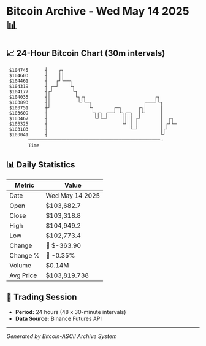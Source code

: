 # Bitcoin Archive - Wed May 14 2025 📊

## 📈 24-Hour Bitcoin Chart (30m intervals)

```
 $104745      ┤    ┌┐                                          
 $104603      ┤    ││                                          
 $104461      ┤   ┌┘└──┐                                       
 $104319      ┤ ┌─┘    └┐                                      
 $104177      ┤┌┘       └┐                                     
 $104035      ┤│         └┐┌┐                         ┌┐       
 $103893      ┤│          └┘└─┐                   ┌───┘└┐      
 $103751      ┼┘              └┐       ┌─┐      ┌┐│     │      
 $103609      ┤                └┐┌┐ ┌──┘ └┐┌─┐  │└┘     │      
 $103467      ┤                 └┘└─┘     ││ │ ┌┘       │  ┌┐  
 $103325      ┤                           └┘ │ │        │ ┌┘└─ 
 $103183      ┤                              └─┘        │┌┘    
 $103041      ┤                                         └┘     
        ────────────────────────────────────────────────→
        Time
```

## 📊 Daily Statistics

| Metric | Value |
|--------|-------|
| Date | Wed May 14 2025 |
| Open | $103,682.7 |
| Close | $103,318.8 |
| High | $104,949.2 |
| Low | $102,773.4 |
| Change | 🔴 $-363.90 |
| Change % | 🔴 -0.35% |
| Volume | $0.14M |
| Avg Price | $103,819.738 |

## 📅 Trading Session

- **Period:** 24 hours (48 x 30-minute intervals)
- **Data Source:** Binance Futures API

---
*Generated by Bitcoin-ASCII Archive System*
